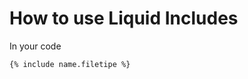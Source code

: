 How to use Liquid Includes
=============================

In your code

    {% include name.filetipe %}
